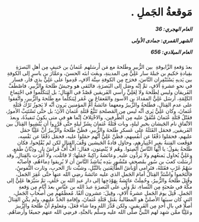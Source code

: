 <h1 dir="rtl">مَوقعةُ الجَملِ .</h1>

<h5 dir="rtl">العام الهجري:  36

الشهر القمري: جمادى الأولى

العام الميلادي: 656</h5>

<p dir="rtl">بعدَ وَقعةِ الزَّابوقةِ  بين الزُّبيرِ وطَلحةَ مع مَن أَرسَلهم عُثمانُ بن حَنيفٍ مِن أهلِ البَصرَةِ بقِيادةِ حَكيمِ بن جَبلةَ سار عَلِيٌّ مِن المدينةِ، وبعَث ابنَه الحسنَ، وعمَّارَ بن ياسرٍ إلى الكوفةِ بين يَديهِ يَسْتَنْفِران النَّاسَ، فخرَج مِن الكوفةِ سِتَّة آلافٍ، قَدِموا على عَلِيٍّ بذي قار، فسار في نحوِ عشرةِ آلافٍ، ثمَّ إنَّه وصَل إلى البَصرَةِ، فالتَقى هو وجيشُ طَلحةَ والزُّبيرِ، فاصْطَفَّ الفَريقان وليس لِطَلحةَ ولا لِعَلِيٍّ رأسي الفَريقين قَصْدٌ في القِتالِ؛ بل لِيَتكَلَّموا في اجْتِماعِ الكَلِمَةِ، أرسَل عَلِيٌّ المقدادَ بن الأسودِ والقَعقاعَ بن عُمَر لِيَتكلَّما مع طَلحةَ والزُّبيرِ، واتَّفقوا على عدمِ القِتالِ، فطَلحةُ والزُّبيرُ ومعهما عائشةُ أُمُّ المؤمنين يَرون أنَّه لا يَجوزُ تَرْكُ قَتَلَةِ عُثمانَ، وكان عَلِيٌّ يَرى أنَّه ليس مِن المَصلحةِ تَتَبُّعُ قَتَلَةِ عُثمانَ الآنَ؛ بل حتَّى تَسْتَتِبَّ الأمورُ، فقَتْلُ قَتَلَةِ عُثمانَ مُتَّفَقٌ عليه مِن الطَّرفين، والاخْتِلافُ إنَّما هو في متى يكونُ تَنفيذُهُ، وبعدَ الاتِّفاقِ نام الجَيشان بخيرِ ليلةٍ، وبات قَتَلَةُ عُثمانَ بِشَرِّ ليلةٍ حتَّى قَرَّروا أن يُنْشِبوا القِتالَ بين الفَريقين, فحمَل القَتَلَةُ على عَسكرِ طَلحةَ والزُّبيرِ، فظَنَّ طَلحةُ والزُّبيرُ أنَّ عَلِيًّا حمَل عليهم، فحمَلوا دَفْعًا عن أَنفُسِهم، فظَنَّ عَلِيٌّ أنَّهم حمَلوا عليه، فحمَل دَفْعًا عن نَفْسِه، فوَقَعت الفِتنةُ بغيرِ اخْتِيارِهم، وحاوَل قادةُ الجَيشين وَقْفَ القِتالِ لكن لم يُفْلِحوا، فكان طَلحةُ يقولُ: يا أيُّها النَّاسُ أَنْصِتوا. وهُم لا يُنْصِتون، فقال: أُفٍّ أُفٍّ فَراشُ نارٍ, وذِبَّانُ طَمَعٍ. وعَلِيٌّ يُحاوِل يَمنعُهم ولا يَردُّون عليه, وعائشةُ راكِبةٌ جَمَلَها: لا قاتَلَت، ولا أَمَرَت بالقِتالِ, وقد أَرسَلت كعبَ بن سُورٍ بمُصحفٍ مَنْشُورٍ بيَدِه يُناشِدُ النَّاسَ أن لا يُرِيقوا دِماءَهُم، فأصابُه سَهْمُ غَرْبٍ فقَتَلهُ، فتَرامى أَوْباشُ الطَّائِفَتين بالنَّبْلِ، وشبَّت نارُ الحربِ، وثارت النُّفوسُ، فالْتَحَموا واشْتَدَّ القِتالُ أمامَ الجَملِ الذي عليه عائشةُ رضِي الله عنها حتَّى عُقِرَ الجَملُ، وقُتِلَ طَلحةُ والزُّبيرُ، وحُمِلَتْ عائشةُ بِهَوْدَجِها إلى دارِ عبدِ الله بن خَلَفٍ، ثمَّ سَيَّرَها عَلِيٌّ إلى مكَّةَ في صُحبَةٍ مِن النِّساءِ، ثمَّ وَلَّي على البَصرَةِ عبدَ الله بن عبَّاسٍ بعدَ أيَّامٍ مِن وَقعةِ الجَملِ. قُتِلَ يومَ الجَملِ عشرةُ آلافٍ، وقِيلَ: عشرون ألفًا. مُعظَمُهم مِن أصحابِ الجَملِ، التي كان سببَها الأصليَّ هو المطالبةُ بقَتلِ قَتَلَةِ عُثمانَ، وإقامةِ الحَدِّ عليهم، ولم يكُن القِتالُ أصلًا في بالِ أحدٍ مِن الفَريقين، ولكن قَدَّرَ الله وما شاء فَعَلَ، ومَعلومٌ أنَّ طَلحةَ والزُّبيرَ وعَلِيًّا ممَّن شهِد لهم النَّبيُّ صلَّى الله عليه وسلَّم بالجنَّةِ، فرضِي الله عنهم جميعًا وأَرضاهُم.</p></br>

